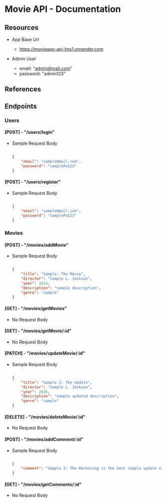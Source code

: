 # Movie API - Documentation

## Resources

- App Base Url
    - https://movieapp-api-lms1.onrender.com

- Admin User
    - email: "admin@mail.com"
    - password: "admin123"

## References

## Endpoints

### Users

#### [POST] - "/users/login"

- Sample Request Body

    ```json

    {
        "email": "sample@mail.com",
        "password": "samplePw123"
    }

    ```

#### [POST] - "/users/register"

- Sample Request Body

    ```json

    {
        "email": "sample@mail.com",
        "password": "samplePw123"
    }

    ```
      
### Movies

#### [POST] - "/movies/addMovie"

- Sample Request Body

    ```json

    {
        "title": "Sample: The Movie",
        "director": "Sample L. Jackson",
        "year": 2024,
        "description": "sample description",
        "genre": "sample"
    }

    ```

#### [GET] - "/movies/getMovies"

- No Request Body

#### [GET] - "/movies/getMovie/:id"

- No Request Body

#### [PATCH] - "/movies/updateMovie/:id"

- Sample Request Body

    ```json

    {
        "title": "Sample 2: The Update",
        "director": "Sample L. Jackson",
        "year": 2026,
        "description": "sample updated description",
        "genre": "sample"
    }

    ```

#### [DELETE] - "/movies/deleteMovie/:id"

- No Request Body

#### [POST] - "/movies/addComment/:id"

- Sample Request Body

    ```json

    {
        "comment": "Sample 2: The Reckoning is the best sample update of all time.",
    }

    ```
#### [GET] - "/movies/getComments/:id"

- No Request Body